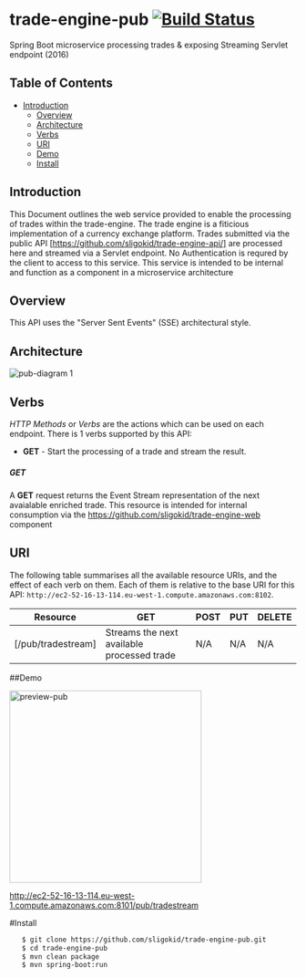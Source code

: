 # trade-engine-pub [![Build Status](https://travis-ci.org/sligokid/trade-engine-pub.svg?branch=develop)](https://travis-ci.org/sligokid/trade-engine-pub)
Spring Boot microservice processing trades &amp; exposing Streaming Servlet endpoint (2016)

## Table of Contents

- [Introduction](#introduction)
  - [Overview](#overview)
  - [Architecture](#architecture)
  - [Verbs](#verbs)
  - [URI](#uri)
  - [Demo](#demo)
  - [Install](#install)


## Introduction

This Document outlines the web service provided to enable the processing of trades within the trade-engine.
The trade engine is a fiticious implementation of a currency exchange platform.
Trades submitted via the public API [https://github.com/sligokid/trade-engine-api/] are processed here and streamed via a Servlet endpoint.
No Authentication is requred by the client to access to this service.
This service is intended to be internal and function as a component in a microservice architecture

## Overview

This API uses the "Server Sent Events" (SSE) architectural style. 

## Architecture

![pub-diagram 1](https://cloud.githubusercontent.com/assets/6519496/17114623/a42dee4e-52a7-11e6-911d-d51e96fde710.png)

## Verbs

*HTTP Methods* or *Verbs* are the actions which can be used on each endpoint. There is 1 verbs supported by this API:

- **GET** - Start the processing of a trade and stream the result.

##### GET

A **GET** request returns the Event Stream representation of the next avaialable enriched trade.
This resource is intended for internal consumption via the https://github.com/sligokid/trade-engine-web component

## URI

The following table summarises all the available resource URIs, and the effect of each verb on them. Each of them is relative to the base URI for this API: `http://ec2-52-16-13-114.eu-west-1.compute.amazonaws.com:8102`.

| Resource                                              | GET                                                 | POST                                  | PUT                               | DELETE                                      |
| ----------------------------------------------------- | --------------------------------------------------- | ------------------------------------- | --------------------------------- | ------------------------------------------- |
| [/pub/tradestream]                                    | Streams the next available processed trade          | N/A                                   | N/A                               | N/A                                         |


##Demo

<img width="337" alt="preview-pub" src="https://cloud.githubusercontent.com/assets/6519496/17110830/bf0a187a-5296-11e6-8d23-a2aee0b55a66.png">

http://ec2-52-16-13-114.eu-west-1.compute.amazonaws.com:8101/pub/tradestream

#Install

``` bash
   $ git clone https://github.com/sligokid/trade-engine-pub.git
   $ cd trade-engine-pub
   $ mvn clean package
   $ mvn spring-boot:run
```
